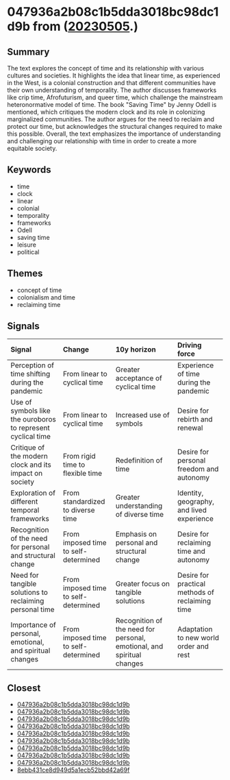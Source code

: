 # 047936a2b08c1b5dda3018bc98dc1d9b from ([20230505](https://kghosh.substack.com/p/20230505).)

## Summary

The text explores the concept of time and its relationship with various cultures and societies. It highlights the idea that linear time, as experienced in the West, is a colonial construction and that different communities have their own understanding of temporality. The author discusses frameworks like crip time, Afrofuturism, and queer time, which challenge the mainstream heteronormative model of time. The book "Saving Time" by Jenny Odell is mentioned, which critiques the modern clock and its role in colonizing marginalized communities. The author argues for the need to reclaim and protect our time, but acknowledges the structural changes required to make this possible. Overall, the text emphasizes the importance of understanding and challenging our relationship with time in order to create a more equitable society.

## Keywords

* time
* clock
* linear
* colonial
* temporality
* frameworks
* Odell
* saving time
* leisure
* political

## Themes

* concept of time
* colonialism and time
* reclaiming time

## Signals

| Signal                                                       | Change                               | 10y horizon                                                            | Driving force                                   |
|:-------------------------------------------------------------|:-------------------------------------|:-----------------------------------------------------------------------|:------------------------------------------------|
| Perception of time shifting during the pandemic              | From linear to cyclical time         | Greater acceptance of cyclical time                                    | Experience of time during the pandemic          |
| Use of symbols like the ouroboros to represent cyclical time | From linear to cyclical time         | Increased use of symbols                                               | Desire for rebirth and renewal                  |
| Critique of the modern clock and its impact on society       | From rigid time to flexible time     | Redefinition of time                                                   | Desire for personal freedom and autonomy        |
| Exploration of different temporal frameworks                 | From standardized to diverse time    | Greater understanding of diverse time                                  | Identity, geography, and lived experience       |
| Recognition of the need for personal and structural change   | From imposed time to self-determined | Emphasis on personal and structural change                             | Desire for reclaiming time and autonomy         |
| Need for tangible solutions to reclaiming personal time      | From imposed time to self-determined | Greater focus on tangible solutions                                    | Desire for practical methods of reclaiming time |
| Importance of personal, emotional, and spiritual changes     | From imposed time to self-determined | Recognition of the need for personal, emotional, and spiritual changes | Adaptation to new world order and rest          |

## Closest

* [047936a2b08c1b5dda3018bc98dc1d9b](047936a2b08c1b5dda3018bc98dc1d9b)
* [047936a2b08c1b5dda3018bc98dc1d9b](047936a2b08c1b5dda3018bc98dc1d9b)
* [047936a2b08c1b5dda3018bc98dc1d9b](047936a2b08c1b5dda3018bc98dc1d9b)
* [047936a2b08c1b5dda3018bc98dc1d9b](047936a2b08c1b5dda3018bc98dc1d9b)
* [047936a2b08c1b5dda3018bc98dc1d9b](047936a2b08c1b5dda3018bc98dc1d9b)
* [047936a2b08c1b5dda3018bc98dc1d9b](047936a2b08c1b5dda3018bc98dc1d9b)
* [047936a2b08c1b5dda3018bc98dc1d9b](047936a2b08c1b5dda3018bc98dc1d9b)
* [047936a2b08c1b5dda3018bc98dc1d9b](047936a2b08c1b5dda3018bc98dc1d9b)
* [047936a2b08c1b5dda3018bc98dc1d9b](047936a2b08c1b5dda3018bc98dc1d9b)
* [8ebb431ce8d949d5a1ecb52bbd42a69f](8ebb431ce8d949d5a1ecb52bbd42a69f)
